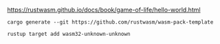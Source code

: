https://rustwasm.github.io/docs/book/game-of-life/hello-world.html

```
cargo generate --git https://github.com/rustwasm/wasm-pack-template
```

```
rustup target add wasm32-unknown-unknown
```
